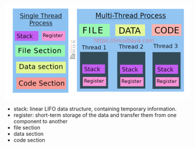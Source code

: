 ![inside thread](../../Assets/inside_thread.png "inside thread")

- stack: linear LIFO data structure, containing temporary information.
- register: short-term storage of the data and transfer them
  from one component to another
- file section
- data section
- code section